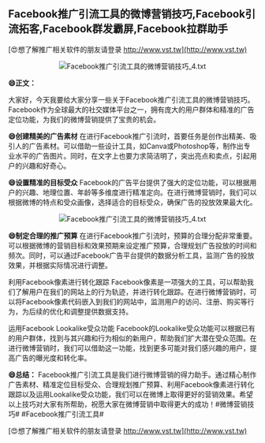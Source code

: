 ## **Facebook推广引流工具的微博营销技巧,Facebook引流拓客,Facebook群发霸屏,Facebook拉群助手**

[😍想了解推广相关软件的朋友请登录 http://www.vst.tw](http://www.vst.tw)

 <center><img src="https://vst.tw/MP4/tuiguang/png/0.png" alt="Facebook推广引流工具的微博营销技巧_4.txt"></center>

**😄正文：**

大家好，今天我要给大家分享一些关于Facebook推广引流工具的微博营销技巧。Facebook作为全球最大的社交媒体平台之一，拥有庞大的用户群体和精准的广告定位功能，为我们的微博营销提供了宝贵的机会。

**😄创建精美的广告素材**
在进行Facebook推广引流时，首要任务是创作出精美、吸引人的广告素材。可以借助一些设计工具，如Canva或Photoshop等，制作出专业水平的广告图片。同时，在文字上也要力求简洁明了，突出亮点和卖点，引起用户的兴趣和好奇心。

**😄设置精准的目标受众**
Facebook的广告平台提供了强大的定位功能，可以根据用户的兴趣、地理位置、年龄等多维度进行精准定向。在进行微博营销时，我们可以根据微博的特点和受众画像，选择适合的目标受众，确保广告的投放效果最大化。

 <center><img src="https://vst.tw/MP4/tuiguang/png/5.png" alt="Facebook推广引流工具的微博营销技巧_4.txt"></center>

**😄制定合理的推广预算**
在进行Facebook推广引流时，预算的合理分配非常重要。可以根据微博的营销目标和效果预期来设定推广预算，合理规划广告投放的时间和频次。同时，可以通过Facebook广告平台提供的数据分析工具，监测广告的投放效果，并根据实际情况进行调整。

利用Facebook像素进行转化跟踪
Facebook像素是一项强大的工具，可以帮助我们了解用户在我们的网站上的行为轨迹，并进行转化跟踪。在进行微博营销时，可以将Facebook像素代码嵌入到我们的网站中，监测用户的访问、注册、购买等行为，为后续的优化和调整提供数据支持。

运用Facebook Lookalike受众功能
Facebook的Lookalike受众功能可以根据已有的用户群体，找到与其兴趣和行为相似的新用户，帮助我们扩大潜在受众范围。在进行微博营销时，我们可以借助这一功能，找到更多可能对我们感兴趣的用户，提高广告的曝光度和转化率。

**😄总结：**
Facebook推广引流工具是我们进行微博营销的得力助手。通过精心制作广告素材、精准定位目标受众、合理规划推广预算、利用Facebook像素进行转化跟踪以及运用Lookalike受众功能，我们可以在微博上取得更好的营销效果。希望以上技巧对大家有所帮助，祝愿大家在微博营销中取得更大的成功！#微博营销技巧# #Facebook推广引流工具#

[😍想了解推广相关软件的朋友请登录 http://www.vst.tw](http://www.vst.tw)



